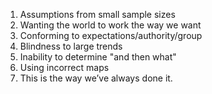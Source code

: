 ---
---

1. Assumptions from small sample sizes
2. Wanting the world to work the way we want
3. Conforming to expectations/authority/group
4. Blindness to large trends
5. Inability to determine "and then what"
6. Using incorrect maps
7.  This is the way we’ve always done it.